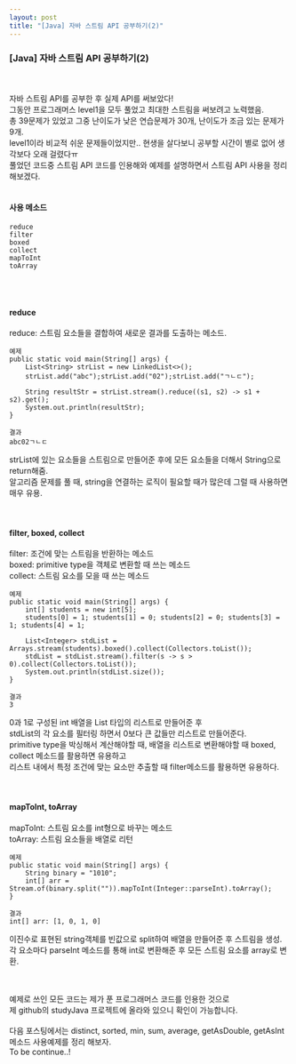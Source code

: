 ```yaml
---
layout: post
title: "[Java] 자바 스트림 API 공부하기(2)"
---
```

### [Java] 자바 스트림 API 공부하기(2)
<br><br>
자바 스트림 API를 공부한 후 실제 API를 써보았다!<br>
그동안 프로그래머스 level1을 모두 풀었고 최대한 스트림을 써보려고 노력했음.<br>
총 39문제가 있었고 그중 난이도가 낮은 연습문제가 30개, 난이도가 조금 있는 문제가 9개.<br>
level1이라 비교적 쉬운 문제들이었지만.. 현생을 살다보니 공부할 시간이 별로 없어 생각보다 오래 걸렸다ㅠ<br>
풀었던 코드중 스트림 API 코드를 인용해와 예제를 설명하면서 스트림 API 사용을 정리해보겠다.<br>
<br>
#### 사용 메소드
```
reduce
filter
boxed
collect
mapToInt
toArray
```
<br><br>
#### reduce
reduce: 스트림 요소들을 결합하여 새로운 결과를 도출하는 메소드.<br>
```
예제
public static void main(String[] args) {
	List<String> strList = new LinkedList<>();
	strList.add("abc");strList.add("02");strList.add("ㄱㄴㄷ");
	
	String resultStr = strList.stream().reduce((s1, s2) -> s1 + s2).get();
	System.out.println(resultStr);
}
```
```
결과
abc02ㄱㄴㄷ
```
strList에 있는 요소들을 스트림으로 만들어준 후에 모든 요소들을 더해서 String으로 return해줌.<br>
알고리즘 문제를 풀 때, string을 연결하는 로직이 필요할 때가 많은데 그럴 때 사용하면 매우 유용.<br>
<br><br>

#### filter, boxed, collect
filter: 조건에 맞는 스트림을 반환하는 메소드<br>
boxed: primitive type을 객체로 변환할 때 쓰는 메소드<br>
collect: 스트림 요소를 모을 때 쓰는 메소드<br>
```
예제
public static void main(String[] args) {
	int[] students = new int[5];
	students[0] = 1; students[1] = 0; students[2] = 0; students[3] = 1; students[4] = 1;
	
	List<Integer> stdList = Arrays.stream(students).boxed().collect(Collectors.toList());
	stdList = stdList.stream().filter(s -> s > 0).collect(Collectors.toList());
	System.out.println(stdList.size());
}
```
```
결과
3
```
0과 1로 구성된 int 배열을 List<Integer> 타입의 리스트로 만들어준 후<br>
stdList의 각 요소를 필터링 하면서 0보다 큰 값들만 리스트로 만들어준다.<br>
primitive type을 박싱해서 계산해야할 때, 배열을 리스트로 변환해야할 때 boxed, collect 메소드를 활용하면 유용하고<br>
리스트 내에서 특정 조건에 맞는 요소만 추출할 때 filter메소드를 활용하면 유용하다.<br>
<br><br>

#### mapToInt, toArray
mapToInt: 스트림 요소를 int형으로 바꾸는 메소드<br>
toArray: 스트림 요소들을 배열로 리턴<br>
```
예제
public static void main(String[] args) {
	String binary = "1010";
	int[] arr = Stream.of(binary.split("")).mapToInt(Integer::parseInt).toArray();
}
```
```
결과
int[] arr: [1, 0, 1, 0]
```
이진수로 표현된 string객체를 빈값으로 split하여 배열을 만들어준 후 스트림을 생성.<br>
각 요소마다 parseInt 메소드를 통해 int로 변환해준 후 모든 스트림 요소를 array로 변환.<br>

<br><br>
예제로 쓰인 모든 코드는 제가 푼 프로그래머스 코드를 인용한 것으로<br>
제 github의 studyJava 프로젝트에 올라와 있으니 확인이 가능합니다.<br><br>
다음 포스팅에서는 distinct, sorted, min, sum, average, getAsDouble, getAsInt <br>
메소드 사용예제를 정리 해보자.<br>
To be continue..!